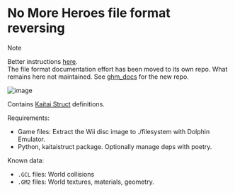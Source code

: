 # No More Heroes file format reversing

> [!NOTE]  
> Better instructions [here](https://sevonj.github.io/ghm_docs/tools/nmh_reverse_scripts/).  
> The file format documentation effort has been moved to its own repo. What remains here not maintained. See [ghm_docs](https://github.com/sevonj/ghm_docs) for the new repo.

![image](https://github.com/user-attachments/assets/625044d5-f970-4bf6-aafe-20b4fb902551)

Contains [Kaitai Struct](https://kaitai.io/) definitions.

Requirements:
- Game files: Extract the Wii disc image to ./filesystem with Dolphin Emulator.
- Python, kaitaistruct package. Optionally manage deps with poetry.

Known data:
- `.GCL` files: World collisions
- `.GM2` files: World textures, materials, geometry.
